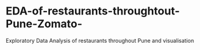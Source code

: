 # EDA-of-restaurants-throughtout-Pune-Zomato-
Exploratory Data Analysis of restaurants throughout Pune and visualisation

